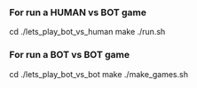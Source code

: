 ###
### For run a HUMAN vs BOT game
cd ./lets_play_bot_vs_human
make
./run.sh

###
### For run a BOT vs BOT game
cd ./lets_play_bot_vs_bot
make
./make_games.sh